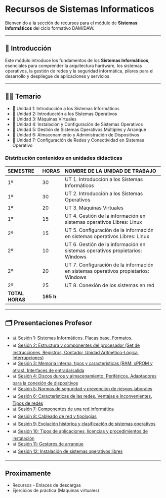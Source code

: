 # Recursos de Sistemas Informaticos

Bienvenido a la sección de recursos para el módulo de **Sistemas Informáticos** del ciclo formativo DAM/DAW.

---

## 💼 Introducción

Este módulo introduce los fundamentos de los **Sistemas Informáticos**, esenciales para comprender la arquitectura hardware, los sistemas operativos, la gestión de redes y la seguridad informática, pilares para el desarrollo y despliegue de aplicaciones y servicios.

---

## 📝📖 Temario

- 📄 Unidad 1: Introducción a los Sistemas Informáticos
- 📄 Unidad 2: Introducción a los Sistemas Operativos
- 📄 Unidad 3: Máquinas Virtuales
- 📄 Unidad 4: Instalación y Configuración de Sistemas Operativos
- 📄 Unidad 5: Gestión de Sistemas Operativos Múltiples y Arranque
- 📄 Unidad 6: Almacenamiento y Administración de Dispositivos
- 📄 Unidad 7: Configuración de Redes y Conectividad en Sistemas Operativo

### Distribución contenidos en unidades didácticas

| SEMESTRE | HORAS | NOMBRE DE LA UNIDAD DE TRABAJO                                    |
| :------- | :---- | :---------------------------------------------------------------- |
| 1º       | 30    | UT 1. Introducción a los Sistemas Informáticos                    |
| 1º       | 30    | UT 2. Introducción a los Sistemas Operativos                      |
| 1º       | 20    | UT 3. Máquinas Virtuales                                          |
| 1º       | 15    | UT 4. Gestión de la información en sistemas operativos Libres: Linux |
| 2º       | 15    | UT 5. Configuración de la información en sistemas operativos Libres: Linux |
| 2º       | 10    | UT 6. Gestión de la información en sistemas operativos propietarios: Windows |
| 2º       | 20    | UT 7. Configuración de la información en sistemas operativos propietarios: Windows |
| 2º       | 25    | UT 8. Conexión de los sistemas en red                             |
| **TOTAL HORAS** | **165 h** | 

 ---

## 🗂️ Presentaciones Profesor

- 📊 [Sesión 1: Sistemas Informáticos. Placas base. Formatos.](https://docs.google.com/presentation/d/1sLBXgtmgd0rxWO0RE5DV7v9tjq2w7BiP/edit?slide=id.p1#slide=id.p1)
- 📊 [Sesión 2: Estructura y componentes del procesador (Set de Instrucciones, Registros, Contador, Unidad Aritmético-Lógica, Interrupciones)](https://docs.google.com/presentation/d/190TTubH-5iw9n7TJ5CH008VHDLsS6VMM/edit)
- 📊 [Sesión 3: Memoria interna, tipos y características (RAM, xPROM y otras). Interfaces de entrada/salida](https://docs.google.com/presentation/d/1uKl-LU6s-2zrcu9W29LnIr4AOrjEJqQQ/)
- 📊 [Sesión 4: Discos duros y almacenamiento. Periféricos. Adaptadores para la conexión de dispositivos](https://docs.google.com/presentation/d/1eNfVEQq14c6rQHfAP5ZG8U83JHtroLO8/edit)
- 📊 [Sesión 5: Normas de seguridad y prevención de riesgos laborales](https://docs.google.com/presentation/d/19ogg5OwCytnykBx4IvbLfDpARMUhPzfq/edit)
- 📊 [Sesión 6: Características de las redes. Ventajas e inconvenientes. Tipos de redes](https://docs.google.com/presentation/d/1tX3xL_lMQcRVn13LzNlZ13XLfxkvEcZZ/edit)
- 📊 [Sesión 7: Componentes de una red informática](https://drive.google.com/file/d/1qPludZbkzohEcMoVArHs0mP76BgaecKy/view?usp=drive_link)
- 📊 [Sesión 8: Cableado de red y tipologías](https://drive.google.com/file/d/1VZz1tQU39BZ1SO2ndOtAGpCFQaCPoe8p/view?usp=drive_link)
- 📊 [Sesión 9: Evolución histórica y clasificación de sistemas operativos](https://drive.google.com/file/d/1Q2C26KibFkkiz4Vg81QtuYpeJZK3pMr0/view?usp=drive_link)
- 📊 [Sesión 10: Tipos de aplicaciones, licencias y procedimientos de instalación](https://drive.google.com/file/d/1E8NaE53lgtjAkz9uVBSHNO859RvFvER1/view?usp=drive_link)
- 📊 [Sesión 11: Gestores de arranque](https://drive.google.com/file/d/1JxEcGCYNUJmrFDBqmMUtY-p1EdTaFkh0/view?usp=drive_link)
- 📊 [Sesión 12: Instalación de sistemas operativos libres](https://drive.google.com/file/d/1B2sTgAmR40POLOMiRO7CfU6kKMDxo0oK/view?usp=drive_link)

 
 ---
 ## Proximamente
 - Recursos - Enlaces de descargas 
 - Ejercicios de práctica (Maquinas virtuales)
